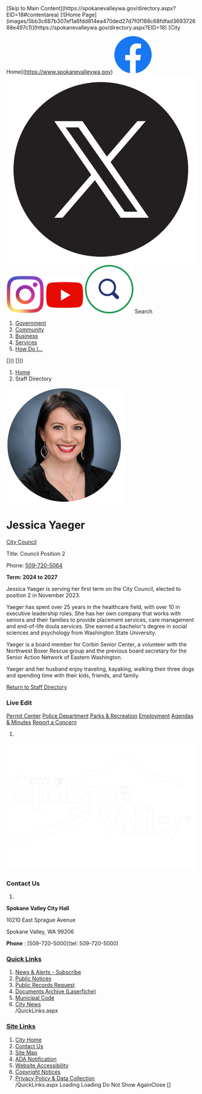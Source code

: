 <script>jQuery(document).click(function (event) {
 var target = jQuery(event.target);
 if (target.attr('src') && target.parents('.image').length && target.parents('.widget').length) {
 var text = target.attr('title');
 
 if (!text.length) {
 text = "N/A";
 }
 ga('send',
 {
 hitType: 'event',
 eventCategory: 'Image',
 eventAction: 'Image - ' + text,
 eventLabel: window.location.href
 });
 }
 if (target.is('button') || target.hasClass('button') || target.parents().hasClass('button')) {
 var text = "";
 if (target.parents('.button')[0]) {
 text = target.parents('.button').first().text();
 } else if (target.text().length) {
 text = target.text();
 } else if (target.attr('title').length) {
 text = target.attr('title');
 }
 if (!text.length) {
 text = "N/A";
 }
 ga('send',
 {
 hitType: 'event',
 eventCategory: 'Button',
 eventAction: 'Button - ' + text,
 eventLabel: window.location.href
 });
 }
 if (target.parents('.widgetCustomHtml').length) {
 ga('send',
 {
 hitType: 'event',
 eventCategory: 'Custom Html',
 eventAction: 'Custom Html Clicked',
 eventLabel: window.location.href
 });
 }
 if (target.parents('.editor').length) {
 ga('send',
 {
 hitType: 'event',
 eventCategory: 'Editor',
 eventAction: 'Editor Link Clicked',
 eventLabel: window.location.href
 });
 }
 if (target.parents('.GraphicLinks').length) {
 var text = "";
 var targetGraphicLink = target;
 if (target.hasClass('widgetGraphicLinksLink')) {
 targetGraphicLink = jQuery(target.children()[0]);
 }
 if (targetGraphicLink.hasClass('text')) {
 text = targetGraphicLink.text();
 } else if (targetGraphicLink.attr('src').length) {
 if (targetGraphicLink.attr('alt').length) {
 text = targetGraphicLink.attr('alt');
 } else {
 text = targetGraphicLink.attr('src');
 }
 } else {
 text = "N/A";
 }
 ga('send',
 {
 hitType: 'event',
 eventCategory: 'Graphic Links',
 eventAction: 'Graphic Link - ' + text,
 eventLabel: window.location.href
 });
 }
 if (target.parents('.InfoAdvanced').length) {
 ga('send',
 {
 hitType: 'event',
 eventCategory: 'Info Advanced',
 eventAction: 'Info Advanced Clicked',
 eventLabel: window.location.href
 });
 }
 if (target.parents('.list').length) {
 ga('send',
 {
 hitType: 'event',
 eventCategory: 'List',
 eventAction: 'List Clicked',
 eventLabel: window.location.href
 });
 }
 if (target.parents('.megaMenuItem').length || target.parents('.topMenuItem').length) {
 var megaMenuText = jQuery('.topMenuItem.mouseover').find('span').text();
 var breadCrumbs = [];
 jQuery('.breadCrumbs > li').each(function () {
  breadCrumbs.push(this.textContent);
 });
 var pageTitle = breadCrumbs.join('>');
 var subTitleText = target.parents('.megaMenuItem').children('.widgetTitle').children().text();
 var text = "";
 if (pageTitle) {
 text += pageTitle + " | ";
 } else {
 text += document.title + ' - ';
 }
 if (target.text() == "" && megaMenuText == "") {
 text += "N/A";
 } else if (target.text().length && megaMenuText.length) {
 if (megaMenuText == target.text()) {
 text += megaMenuText;
 } else {
 text += megaMenuText + " - " + subTitleText + " - " + target.text();
 }
 } else if (target.text() == "") {
 text += megaMenuText;
 } else {
 text += target.text();
 }
 if (!text.length) {
 text = "N/A";
 }
 ga('send',
 {
 hitType: 'event',
 eventCategory: 'Mega Menu',
 eventAction: 'Mega Menu : ' + text,
 eventLabel: window.location.href
 });
 }
 if (target.parents('.widgetNewsFlash').length && target.parents('.widgetItem').length) {
 var text = jQuery(target.parents('.widgetItem')[0]).find('.widgetTitle').children().text();
 if (!text.length) {
 text = "N/A";
 }
 ga('send',
 {
 hitType: 'event',
 eventCategory: 'News Flash',
 eventAction: 'News Flash - ' + text,
 eventLabel: window.location.href
 });
 }
 if (target.hasClass('widgetQuickLinksLink') || target.find('.widgetQuickLinksLink').length) {
 var text = target.text();
 if (!text.length) {
 text = "N/A";
 }
 ga('send',
 {
 hitType: 'event',
 eventCategory: 'Quick Links',
 eventAction: 'Quick Links - ' + text,
 eventLabel: window.location.href
 });
 }
 if (target.attr('src') && target.parents('.cpSlideshow').length) {
 var text = target.attr('title');
 if (!text.length) {
 text = "N/A";
 }
 ga('send',
 {
 hitType: 'event',
 eventCategory: 'Slideshow',
 eventAction: 'Slideshow - ' + text,
 eventLabel: window.location.href
 });
 }
 if (target.parents('.widgetText').length) {
 ga('send',
 {
 hitType: 'event',
 eventCategory: 'Text',
 eventAction: 'Text Link Clicked',
 eventLabel: window.location.href
 });
 }
});</script>  [Skip to Main Content](https://spokanevalleywa.gov/directory.aspx?EID=18#contentarea)   [![Home Page](images/5bb3c687b307ef1a6fdd814ea470ded27d7f0f188c68fdfad369372688e497c1)](https://spokanevalleywa.gov/directory.aspx?EID=18)   [City

Home](https://www.spokanevalleywa.gov)   [![Facebook](images/6977fd0df837d984b444bebf8113772fd8c7a3ef49d42aca8e8d6a3868aa966c)](https://www.facebook.com/CityofSpokaneValley)   [![X](images/b673400f1f54e6cf6ac66b6782815c380d165e21dc5b68f6d5780b391aa62647)](https://x.com/CityofSV)   [![Instagram](images/beabecc87e46c1df424a9ed35f3550a728dadc0d5dec0fec728ee5d09b277c61)](https://www.instagram.com/cityspokanevalley)   [![YouTube](images/08021e3bb2525885fa0106b9478a48648bb5bad1a99bdf4d1bdcc62fb5aa63cb)](https://www.youtube.com/channel/UCoNlPNd0y5U905mvDfEmn7g)  <script defer type="text/javascript" src="/Common/Controls/jquery-ui-1.14.1/jquery-ui.min.js"></script><script defer src="/Areas/Layout/Assets/Scripts/Search.js" type="text/javascript"></script><script defer type="text/javascript">

 $(document).ready(function () {
 try {
 $(".widgetSearchButton.widgetSearchButton46e958da-1c8a-45ff-879e-1489a3fc6ddd").click(function (e) {
 e.preventDefault();
 if (false||$("#ysnSearchOnlyDept46e958da-1c8a-45ff-879e-1489a3fc6ddd").is(':checked'))
 {
 doWidgetSearch($(this).siblings(".widgetSearchBox").val(), Number(0));
 }
 else {
 doWidgetSearch($(this).siblings(".widgetSearchBox").val(), 0);
 }
 });
 $("#searchField46e958da-1c8a-45ff-879e-1489a3fc6ddd").keypress(function (e) {
 if (window.clipboardData) {
 if (e.keyCode === 13) {
 if ($("#ysnSearchOnlyDept46e958da-1c8a-45ff-879e-1489a3fc6ddd").is(':checked') || false) {
 doWidgetSearch($(this).val(), Number(0));
 } else {
 doWidgetSearch($(this).val(), 0);
 }
 return false;
 }
 } else {
 if (e.which === 13) {
 if ($("#ysnSearchOnlyDept46e958da-1c8a-45ff-879e-1489a3fc6ddd").is(':checked') || false) {
 doWidgetSearch($(this).val(), Number(0));
 } else {
 doWidgetSearch($(this).val(), 0);
 }
 return false;
 }
 }
 return true;
 });

 if (true) {
 var currentRequest = null;
 var $searchField = $("#searchField46e958da-1c8a-45ff-879e-1489a3fc6ddd").autocomplete({
 source: function (request, response) {
 currentRequest = $.ajax({
 url: '/Search/AutoComplete' + ($("#ysnSearchOnlyDept46e958da-1c8a-45ff-879e-1489a3fc6ddd").is(':checked') || false? '?departmentId=0' : ''),
 dataType: "json",
 timeout: 10000,
 beforeSend: function () {
 if (currentRequest != null) {
 currentRequest.abort();
 }
 },
 data:
 {
 term: request.term,
 },
 success: function (data) {
 response(data);
 $('.autoCompleteError').remove();
 },
 error: function (xmlhttprequest, textstatus, message) {
 if (textstatus === "timeout") {
 if ($("#searchField46e958da-1c8a-45ff-879e-1489a3fc6ddd").siblings('.autoCompleteError').length == 0)
 $('<span class="autoCompleteError"><p class="alert error">Search autocomplete is currently not responding. Please try again later.</p></span>').insertAfter($("#searchField46e958da-1c8a-45ff-879e-1489a3fc6ddd"));
 }
 }
 });
 },
 html: true,
 delay: 500,
 select: function (event, ui) {
 $(this).val(ui.item.value);
 $(this).next().click();
 }
 });

 $searchField.data("ui-autocomplete")._renderItem = function (ul, item) {
 return $("<li class=\"itemList\"></li>")
.data("ui-autocomplete-item", item)
.append("<a>" + item.label + "</a>")
.appendTo(ul);
 };
}
}
 catch(e) {} //we're going to eat this error. Autocomplete won't work but we dont wan't to break anything else on the page.
 });
 </script>  [![Search](images/73ada407c4ccacd8abcd185aa1b0ca568d5318c1dd4660681442027aba726f5e)](https://spokanevalleywa.gov/Search/Results) Search <script type="text/javascript">
 //Updates search icons href to have the correct queryString
 function searchBtnApplyQuery() {
 document.getElementById("btnSearchIcon").href = "/Search?searchPhrase=" + document.getElementById("searchField46e958da-1c8a-45ff-879e-1489a3fc6ddd").value;
 }
 </script> 

 1.  [Government](https://spokanevalleywa.gov/27/Government) 
 1.  [Community](https://spokanevalleywa.gov/31/Community) 
 1.  [Business](https://spokanevalleywa.gov/101/Business) 
 1.  [Services](https://spokanevalleywa.gov/149/Services) 
 1.  [How Do I...](https://spokanevalleywa.gov/9/How-Do-I) 
<script type="text/javascript">
 document.addEventListener('DOMContentLoaded',function () {
 var menuID = 'mainNavMenu';
 var menuType = MAIN_MENU;

 //setup menu manager properties for main menu
 if (!menuManager.mobileMainNav && true)
 menuManager.adjustMainItemsWidth('#' + menuID);
 menuManager.isMainMenuEditable = false;
 menuManager.mainMenuMaxSubMenuLevels = 4;
 menuManager.setMOMMode(2, menuType);

 //Init main menu
 var setupDraggable = menuManager.isMainMenuEditable;
 var urlToGetHiddenMenus = '/Pages/MenuMain/HiddenMainSubMenus?pageID=1&moduleID=4&themeID=17&menuContainerID=mainNav';

 menuManager.setupMenu(menuID, 'mainNav', menuType, setupDraggable, urlToGetHiddenMenus);
 menuManager.mainMenuInit = true;
 menuManager.mainMenuTextResizer = false;
 if (1.00 > 0)
 menuManager.mainMenuTextResizerRatio = 1.00;
 if (window.isResponsiveEnabled)
 menuManager.mainMenuReady.resolve();

 });
 </script>  []()  []()  <script type="text/javascript">
 $(window).on("load", function () {
 $.when(window.Pages.rwdSetupComplete)
.done(function () {
 renderExternalBannerSlideshow('banner1',
 {"BannerOptionID":56,"ThemeID":17,"SlotName":"banner1","Name":"Default","IsDefault":true,"BannerMode":2,"SlideShowSlideTiming":null,"SlideshowTransition":0,"SlideShowTransitionTiming":null,"ImageScale":true,"ImageAlignment":1,"ImageScroll":true,"MuteSound":true,"VideoType":0,"Status":40,"SlideshowControlsPosition":0,"SlideshowControlsAlignment":0,"SlideshowBannerControlsColorScheme":0,"DisplayVideoPauseButton":false,"VideoPauseButtonAlignment":1,"VideoPauseButtonControlsAlignment":0,"VideoPauseButtonStyle":"#FFFFFF","VideoPauseButtonBackgroundStyle":"#000000","VideoPauseButtonAlignmentClass":"alignRight viewport","DisplaySlideshowPauseButton":true,"SlideshowControlsColor":"#FFFFFF","SlideshowControlsBackgroundColor":"#000000","SlideshowPauseButtonClass":"isHidden","BannerImages":[{"BannerImageID":70,"BannerOptionID":56,"FileName":"/ImageRepository/Document?documentID=65","Height":700,"Width":2200,"StartingOn":null,"StoppingOn":null,"IsLink":false,"LinkAddress":null,"Sequence":1,"RecordStatus":0,"ModifiedBy":0,"ModifiedOn":"\/Date(-62135575200000)\/","AltText":""},{"BannerImageID":71,"BannerOptionID":56,"FileName":"/ImageRepository/Document?documentID=64","Height":700,"Width":2200,"StartingOn":null,"StoppingOn":null,"IsLink":false,"LinkAddress":null,"Sequence":2,"RecordStatus":0,"ModifiedBy":0,"ModifiedOn":"\/Date(-62135575200000)\/","AltText":""},{"BannerImageID":72,"BannerOptionID":56,"FileName":"/ImageRepository/Document?documentID=63","Height":700,"Width":2200,"StartingOn":null,"StoppingOn":null,"IsLink":false,"LinkAddress":null,"Sequence":3,"RecordStatus":0,"ModifiedBy":0,"ModifiedOn":"\/Date(-62135575200000)\/","AltText":""}],"BannerVideos":[],"RecordStatus":0,"ModifiedBy":0,"ModifiedOn":"\/Date(-62135575200000)\/"},
 '/App_Themes/Simple/Images/',
 'Rotating');
 });
 });
 </script> 

 1.  [Home](https://spokanevalleywa.gov/directory.aspx?EID=18) 
 1. Staff Directory
 <script type="text/javascript"><!--
 var isie6 = false, isie7 = false, isie6or7 = false;
 var intCountryCode = 840;

 function setUrlLength(editor) {
 //Toggle Image Context Menu Items
 setMenuItems(editor);
 //setContentBackgroundColor(editor);
 removeIEParagraphs(editor);
 }
 function setUrlLengthAndToolToggle(editor) {
 var minToolsGroups = 2; // Number of MinimumSetOfTools tools groups.
 
 // Hide the MinimumSetOfTools on load.
 var toolbar = editor.get_toolContainer(); // Get toolbar container.
 var toolgroups = toolbar.getElementsByTagName("UL"); // Get all toolgroups containers.
 
 for (var i = toolgroups.length - 1; i >= minToolsGroups; i--) toolgroups[i].style.display = "none";
 
 if (editor.isIE) {
 var elem = editor.get_element();
 elem.style.height = "430px";
  elem.style.minHeight = "430px";
 }
 
 // Toggle Image Context Menu Items.
 setMenuItems(editor);
 //setContentBackgroundColor(editor);
 removeIEParagraphs(editor);
 }
//--></script><script src="/ScriptResource.axd?d=UQCescPRU9TVRA_N-Q_BL41tOcLcyr6MaEw917F9P5YimZ1kmOYJNufie-XG_f252HqUQfms4sUwuB2-1WOfSzfn3nBEgan8h5QC46YAVr52IdCj3uKCGB1ybZS_PBSvXwgUHn7_bgyl2WkdrJFIepswBjMK8BGi3D9ZW96e2t_AG-fWV67ltyeqqTDgrv4bu4Hrp-7r3VufZw2ShhZ-ScnLfS-kSkVwqblj3WOHkH5fvQ5mzZVbCB7sSIBrnSQIDvrnDB99rtWqOhdOGbeZfxY3_wFglwRJLLMOd9dR1IhRTrqzGkzXgIhYOJGMCD8YspIN73chc9kT1tSBIg1rRMW0d5WDfDD9cxVqX8FauBNFBTd8vH86UecI_2kyaFTKxuH6y83ScARQLdlR6C-NJTDOFi5ru7ejESQlnapWDQNW-e1PDOKaa3q2PrdgFyULM6PubqajP2UDu0922ipfKOZxbaHJLMeIkz9UBmsUjJ6Wmy3htNN-VpafYwZCDPoLdlAwzqAnn98mZyd63LQyqPIYKDzR-VrcK2nVHMwoHTbuFgdWPzIJhQn5sqLFBh0dZDnVlu72cBXm0Iotfvia1q8ROAVerVp5ox20L4mQviVjaVt9FmWXltiOT-DGgDLVtyHiss9p43JOMYUx1SsYG-XkEIAJANiCYORF_NEs5EZOeN-2PAfmYEdh62WStTppaL9EMPPM3UXBCaBNS42XkA2xnDilvL7ECSeXpVB0W-lFl8cVpP9XzNLxCcsN0igo5J7qXHO4SonE44VeJu8JIdvJ8QGk2MFa_U_lenAmy3Xv3BU68CyFXTw3A6pRHa0TZ8re_Zv8qSheDhiAV2TFqv7xSYmZtE6ZfAn5Sreqba41" type="text/javascript"></script><script type="text/javascript">
 Sys.WebForms.PageRequestManager.getInstance().add_beginRequest(beginRequest);
 Sys.WebForms.PageRequestManager.getInstance().add_pageLoaded(pageLoaded);
 </script> <script src="/Common/Modules/CityDirectory/RWDCityDirectory.js" type="text/javascript"></script><script type="text/javascript" language="javascript" src="/common/nMenu.js"></script>  ![Headshot of Councilmember Jessica Yaeger](images/499487783c61b7e0ab6b5c9575d9119954ef3410f27fcb48fd0f8f6a73ab7fd9)  

# Jessica Yaeger

   [City Council](https://spokanevalleywa.gov/Directory.aspx?DID=8) 

Title: Council Position 2

Phone: [509-720-5064](tel:5097205064) 

<script type="text/javascript" language="javascript"><!--
 var wsd="jyaeger";
 var xsd="SpokaneValleyWA.gov";
 var ysd="Email Councilmember Yaeger";
 var zsd = document.write("<a class='BioLink' href=\"mailto:" + wsd + '@' + xsd + '\">'+ ysd + '</a>');
//--></script> 

 __Term: 2024 to 2027__ 

Jessica Yaeger is serving her first term on the City Council, elected to position 2 in November 2023.

Yaeger has spent over 25 years in the healthcare field, with over 10 in executive leadership roles. She has her own company that works with seniors and their families to provide placement services, care management and end-of-life doula services. She earned a bachelor's degree in social sciences and psychology from Washington State University.

Yaeger is a board member for Corbin Senior Center, a volunteer with the Northwest Boxer Rescue group and the previous board secretary for the Senior Action Network of Eastern Washington.

Yaeger and her husband enjoy traveling, kayaking, walking their three dogs and spending time with their kids, friends, and family.

  

 [Return to Staff Directory](https://spokanevalleywa.gov/Directory.aspx) 

 <script type="text/javascript">order+='ModuleContent\n'</script> 

### Live Edit

 [](https://spokanevalleywa.gov/directory.aspx?EID=18)  <script type="text/javascript">
//<![CDATA[
Sys.Application.add_init(function() {
 $create(AjaxControlToolkit.ModalPopupBehavior, {"BackgroundCssClass":"modalBackground","CancelControlID":"ctl00_LiveEditCloseButton","PopupControlID":"ctl00_ctl00_MainContent_ctl00_liveEditPopupWindow","PopupDragHandleControlID":"ctl00_liveEditTitleBar","dynamicServicePath":"/directory.aspx","id":"editItemBehavior"}, null, null, $get("ctl00_ctl00_MainContent_ctl00_liveEditSpawnWindow"));
});
//]]>
</script>  [Permit Center](https://spokanevalleywa.gov/180/Permit-Center)   [Police Department](https://spokanevalleywa.gov/169/Police)   [Parks & Recreation](https://spokanevalleywa.gov/163/Parks-Recreation)   [Employment](https://spokanevalleywa.gov/411)   [Agendas & Minutes](https://spokanevalleywa.gov/129/Agendas-Minutes)   [Report a Concern](https://spokanevalleywa.gov/443/SVexpress---Report-a-Concern)  

 1.    

 ![Home Page](images/675bc87fa9bcc7bc71fa3162f2ef8d20311db920312b55cf32bc999316515b56)    

 <script type="text/javascript">
 //Render slideshow if info advacned items contain one.
 $(document).ready(function (e) {
 $('#divInfoAdvc4c426ed-693d-4c8f-b1d9-ce1e1937dc00.InfoAdvanced.widgetItem').each(function () {
 renderSlideshowIfApplicable($(this)); 
 });
 });
</script> 

### Contact Us

 1.    

 __Spokane Valley City Hall__    

10210 East Sprague Avenue   

Spokane Valley, WA 99206   

 __Phone__ : [509-720-5000](tel: 509-720-5000)    

 <script type="text/javascript">
 //Render slideshow if info advacned items contain one.
 $(document).ready(function (e) {
 $('#divInfoAdv12f07261-afba-4112-a46f-14ebd512c037.InfoAdvanced.widgetItem').each(function () {
 renderSlideshowIfApplicable($(this)); 
 });
 });
</script> 

###  [Quick Links](https://spokanevalleywa.gov/QuickLinks.aspx?CID=15) 

 1.  [News & Alerts - Subscribe](https://public.govdelivery.com/accounts/WASPOKANEVALLEY/subscriber/new?qsp=CODE_RED)  
 1.  [Public Notices](https://spokanevalleywa.gov/359/2154/Public-Notices)  
 1.  [Public Records Request](https://spokanevalleywa.gov/691/Public-Records)  
 1.  [Documents Archive (Laserfiche)](https://laserfiche.spokanevalley.org/WebLink/Browse.aspx?dbid=0&repo=SpokaneValley)  
 1.  [Municipal Code](https://www.codepublishing.com/WA/SpokaneValley)  
 1.  [City News](https://spokanevalleywa.gov/CivicAlerts.aspx?CID=1)  
 /QuickLinks.aspx 

###  [Site Links](https://spokanevalleywa.gov/QuickLinks.aspx?CID=16) 

 1.  [City Home](https://www.spokanevalleywa.gov)  
 1.  [Contact Us](https://spokanevalleywa.gov/directory.aspx)  
 1.  [Site Map](https://spokanevalleywa.gov/sitemap)  
 1.  [ADA Notification](https://spokanevalleywa.gov/207/Americans-with-Disabilities-Act-Notice)  
 1.  [Website Accessibility](https://spokanevalleywa.gov/accessibility)  
 1.  [Copyright Notices](https://spokanevalleywa.gov/copyright)  
 1.  [Privacy Policy & Data Collection](https://spokanevalleywa.gov/privacy)  
 /QuickLinks.aspx Loading Loading Do Not Show AgainClose <script src="/Assets/Scripts/APIClient.js"></script><script src="/Assets/Mystique/Shared/Scripts/Moment/Moment.min.js"></script><script src="/Assets/Scripts/SplashModal/SplashModalRender.js"></script><script>

 $(document).ready(function () {
 var filter = {
 targetId: '',
 targetType: 0
 }

 new SplashModalRender().triggerRender(filter);
 });
</script><script src="/-1931737305.js" type="text/javascript"></script><script>
 function getValueTS(elem, attr) {
 var val = elem.css(attr);
 if (val === undefined) return undefined;
 var num = parseInt(val, 10);
 if (num === NaN) return undefined;
 return num;
 }

 function clampTS(number, min, max) {
 return Math.min(Math.max(number, min), max);
 }

 function isPageEditingTS() {
 return (
 $("#doneEditing").length > 0 || // In live edit
 typeof DesignCenter !== "undefined" // In theme manager
 );
 }

 var bgColorRegexTS = new RegExp("rgba\((\d+), (\d+), (\d+), (\d*\.?\d*)\)");
 function isTransparentTS(elem) {
 var bg = elem.css('background-color');
 if (typeof bg !== "string") return false;
 if (bg === "transparent") return true;
 if (!bg.startsWith('rgba(')) return false;
 var matchState = bg.match(bgColorRegexTS);
 if (!matchState || matchState.length !== 5) return false;
 var alpha = parseFloat(matchState[4], 10);
 if (!(alpha >= 0 && alpha < 1)) return false;
 return true;
 }

 function iterateLeftpads(cb) {
 var containersTS = $("[class^='siteWrap'],[class*=' siteWrap']");
 for (var i = 0; i < containersTS.length; i++) {
 var containerTS = containersTS[i];
 // Skip the body container and anything with data-skip-leftpad
 if (
 containerTS.id !== "bodyContainerTS" &&
 containerTS.getAttribute('data-skip-leftpad') === null
 ) {
 cb(containerTS);
 }
 }
 }

 function iterateRightpads(cb) {
 var containersTS = $("[class^='siteWrap'],[class*=' siteWrap']");
 for (var i = 0; i < containersTS.length; i++) {
 var containerTS = containersTS[i];
 // Skip the body container and anything with data-skip-rightpad
 if (
 containerTS.id !== "bodyContainerTS" &&
 containerTS.getAttribute('data-skip-rightpad') === null
 ) {
 cb(containerTS);
 }
 }
 }

 var anchor = $("#divToolbars");
 var bodyContainerTS = $("#bodyContainerTS");

 // Outer banner padding (push banner down)
 var outerSizingTS = $("#bannerContainerTS");
 // Inner banner padding (push banner content down) - Transparent header OR on attaching headers
 var innerSizingTS = $("#bannerSizingTS");

 var forceUnfixClassTS = "forceUnfixTS";

 var fixedTopTS = $(".fixedTopTS");
 var fixedBottomTS = $(".fixedBottomTS");
 var fixedLeftTS = $(".fixedLeftTS");
 var fixedRightTS = $(".fixedRightTS");

 var initialTopTS;
 var topAttachTS;
 if (fixedTopTS && fixedTopTS.length === 1) {
 initialTopTS = getValueTS(fixedTopTS, 'top');
 var attachment = fixedTopTS.attr('data-attach');
 if (attachment) topAttachTS = $("#" + attachment);
 if (!topAttachTS || topAttachTS.length !== 1) topAttachTS = undefined;
 }

 function resizeAdjustmentTS() {
 var editing = isPageEditingTS();

 // Fixed top script
 (function () {
 if (!fixedTopTS || fixedTopTS.length !== 1 || initialTopTS === undefined) return;

 if (editing) {
 fixedTopTS[0].classList.add(forceUnfixClassTS);
 } else {
 fixedTopTS[0].classList.remove(forceUnfixClassTS);
 }

 var topPosition = fixedTopTS.css('position');
 if (topPosition === 'fixed') {
 if (topAttachTS) {
 scrollAdjustmentTS();
 } else {
 var anchorHeight = anchor.outerHeight() - 1;
 fixedTopTS.css('top', anchorHeight + initialTopTS);
 }
 } else {
 fixedTopTS.css('top', initialTopTS);
 }

 if (topPosition === 'fixed' || topPosition === 'absolute') {
 // Bump the banner content down
 if (isTransparentTS(fixedTopTS)) {
 innerSizingTS.css('padding-top', initialTopTS + fixedTopTS.outerHeight());
 outerSizingTS.css('padding-top', '');

 try {
 window.Pages.onResizeHandlersExecute();
 } catch (e) { }
 } else {
 outerSizingTS.css('padding-top', fixedTopTS.outerHeight() - 1);
 innerSizingTS.css('padding-top', '');
 }
 } else {
 innerSizingTS.css('padding-top', '');
 outerSizingTS.css('padding-top', '');
 }
 })();

 // Fixed bottom script
 (function () {
 if (!fixedBottomTS || fixedBottomTS.length === 0) return;

 // If the widget has gone narrow, force unfix
 if (editing || fixedBottomTS.outerHeight() > 200) {
 fixedBottomTS[0].classList.add(forceUnfixClassTS);
 } else {
 fixedBottomTS[0].classList.remove(forceUnfixClassTS);
 }

 if (fixedBottomTS.css('position') === 'fixed') {
 bodyContainerTS.css('padding-bottom', fixedBottomTS.outerHeight());
 } else {
 bodyContainerTS.css('padding-bottom', '');
 }
 })();

 // Fixed left script
 (function () {
 if (!fixedLeftTS || fixedLeftTS.length === 0) return;

 if (editing) {
 fixedLeftTS[0].classList.add(forceUnfixClassTS);
 } else {
 fixedLeftTS[0].classList.remove(forceUnfixClassTS);
 }

 if (fixedLeftTS.css('position') === 'fixed') {
 var anchorHeight = anchor.outerHeight() - 1;
 fixedLeftTS.css('top', anchorHeight);
 var leftBoundingTS = fixedLeftTS[0].getBoundingClientRect();
 iterateLeftpads(function (containerTS) {
 var containerBoundingTS = containerTS.getBoundingClientRect();
 if (containerBoundingTS.left <= leftBoundingTS.right) {
 $(containerTS).css('padding-left', leftBoundingTS.width + 16);
 } else {
 $(containerTS).css('padding-left', '');
 }
 });
 } else {
 fixedLeftTS.css('top', '');
 iterateLeftpads(function (containerTS) {
 $(containerTS).css('padding-left', '');
 });
 }
 })();

 // Fixed right script
 (function () {
 if (!fixedRightTS || fixedRightTS.length === 0) return;

 if (editing) {
 fixedRightTS[0].classList.add(forceUnfixClassTS);
 } else {
 fixedRightTS[0].classList.remove(forceUnfixClassTS);
 }

 if (fixedRightTS.css('position') === 'fixed') {
 var anchorHeight = anchor.outerHeight() - 1;
 fixedRightTS.css('top', anchorHeight);
 var rightBoundingTS = fixedRightTS[0].getBoundingClientRect();
 iterateRightpads(function (containerTS) {
 var containerBoundingTS = containerTS.getBoundingClientRect();
 if (containerBoundingTS.right >= rightBoundingTS.left) {
 $(containerTS).css('padding-right', rightBoundingTS.width + 16);
 }
 });
 } else {
 fixedRightTS.css('top', '');
 iterateRightpads(function (containerTS) {
 $(containerTS).css('padding-right', '');
 });
 }
 })();
 }

 function scrollAdjustmentTS() {
 if (!fixedTopTS || fixedTopTS.length !== 1 || !topAttachTS || topAttachTS.length !== 1) return;
 var topPosition = fixedTopTS.css('position');
 if (topPosition === 'fixed' || topPosition === 'absolute') {
 var anchorBounding = anchor[0].getBoundingClientRect();
 var attachBounding = topAttachTS[0].getBoundingClientRect();
 var scrollTop = $(window).scrollTop();

 fixedTopTS.css('top', Math.max(anchorBounding.bottom - 1, attachBounding.bottom));
 } else {
 fixedTopTS.css('top', initialTopTS);
 }
 }

 $(window).load(function () {
 setTimeout(function () {
 try {
 resizeAdjustmentTS();
 } catch (e) {
 console.error(e);
 }
 }, 350);

 $(window).scroll(function () {
 try {
 scrollAdjustmentTS();
 } catch (e) {
 console.error(e);
 }
 });

 var adjustTimeoutTS;
 $(window).resize(function () {
 clearTimeout(adjustTimeoutTS);
 adjustTimeoutTS = setTimeout(function () {
 try {
 resizeAdjustmentTS();
 } catch (e) {
 console.error(e);
 }
 }, 350);
 });

 $.when(window.Pages.angularToolbarComplete).done(function () {
 try {
 resizeAdjustmentTS();
 } catch (e) {
 console.error(e);
 }
 });
 });
</script><script type="text/javascript">
 $(function () {
 document.cookie = "responsiveGhost=0; path=/";
 });
 $(window).on("load", function () {
 $('body').addClass('doneLoading').removeClass('hideContent');

 if ($('#404Content').length > 0)
 $('div#bodyWrapper').css('padding', '0px');
 });
 </script> <script type="text/javascript">loadCSS('//fonts.googleapis.com/css?family=DM+Serif+Display:italic,regular|Open+Sans:300,300italic,500,500italic,600,600italic,700,700italic,800,800italic,italic,regular|');</script> [] 